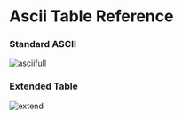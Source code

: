 # Ascii Table Reference

### Standard ASCII
![asciifull](https://user-images.githubusercontent.com/41505038/53784663-37ff2380-3ed3-11e9-84eb-da30879d34c8.gif)


### Extended Table
![extend](https://user-images.githubusercontent.com/41505038/53784676-43eae580-3ed3-11e9-99dc-58d779a41a18.gif)
